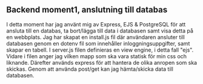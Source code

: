## Backend moment1, anslutning till databas
I detta moment har jag använt mig av Express, EJS & PostgreSQL för att ansluta till en databas, ta bort/lägga till data i databasen samt visa detta på en webbplats. 
Jag har skapat en install.js fil där användaren ansluter till databasen genom en dotenv fil som innehåller inloggningsuppgifter, samt skapar en tabell. I server.js filen definieras en view engine, i detta fall "ejs".
Vidare i filen anger jag vilken mapp som ska vara statisk för min css och liknande. Därefter används express för att hantera de olika anropen som ska skickas. Genom att använda post/get kan jag hämta/skicka data till databasen.
